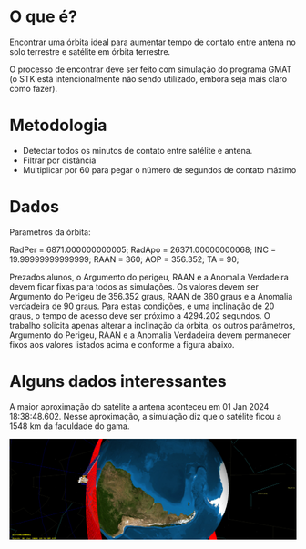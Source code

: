 # O que é?

Encontrar uma órbita ideal para aumentar tempo de contato entre antena no solo terrestre e satélite em órbita terrestre.

O processo de encontrar deve ser feito com simulação do programa GMAT (o STK está intencionalmente não sendo utilizado, embora seja mais claro como fazer).



# Metodologia

- Detectar todos os minutos de contato entre satélite e antena.
- Filtrar por distância
- Multiplicar por 60 para pegar o número de segundos de contato máximo

# Dados

Parametros da órbita:

RadPer = 6871.000000000005;
RadApo = 26371.00000000068;
INC = 19.99999999999999;
RAAN = 360;
AOP = 356.352;
TA = 90;

Prezados alunos, o Argumento do perigeu, RAAN e a Anomalia Verdadeira devem ficar fixas para todos as simulações. Os valores devem ser Argumento do Perigeu de 356.352 graus, RAAN de 360 graus e a Anomalia verdadeira de 90 graus. Para estas condições, e uma inclinação de 20 graus, o tempo de acesso deve ser próximo a 4294.202 segundos. O trabalho solicita apenas alterar a inclinação da órbita, os outros parâmetros, Argumento do Perigeu, RAAN e a Anomalia Verdadeira devem permanecer fixos aos valores listados acima e conforme a figura abaixo.

# Alguns dados interessantes

A maior aproximação do satélite a antena aconteceu em 01 Jan 2024 18:38:48.602. Nesse aproximação, a simulação diz que o satélite ficou a 1548 km da faculdade do gama.

![](Screenshot%20from%202023-12-16%2017-12-22.png)